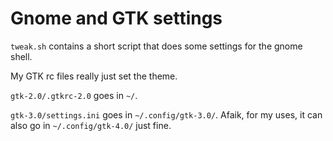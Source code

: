 # Gnome and GTK settings
`tweak.sh` contains a short script that does some settings for the gnome shell.

My GTK rc files really just set the theme.

`gtk-2.0/.gtkrc-2.0` goes in `~/`.

`gtk-3.0/settings.ini` goes in `~/.config/gtk-3.0/`. Afaik, for my uses, it can
also go in `~/.config/gtk-4.0/` just fine.
